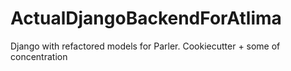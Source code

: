 # ActualDjangoBackendForAtlima
Django with refactored models for Parler. Cookiecutter + some of concentration
